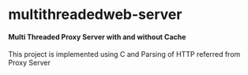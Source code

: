 # multithreadedweb-server
<h4>Multi Threaded Proxy Server with and without Cache</h4>

This project is implemented using C and Parsing of HTTP referred from Proxy Server

